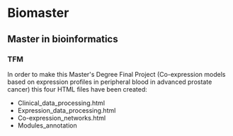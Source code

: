 # Biomaster
## Master in bioinformatics
### TFM
In order to make this Master's Degree Final Project (Co-expression models based on expression profiles in peripheral blood in advanced prostate cancer) this four HTML files have been created:
- Clinical_data_processing.html
- Expression_data_processing.html
- Co-expression_networks.html
- Modules_annotation

